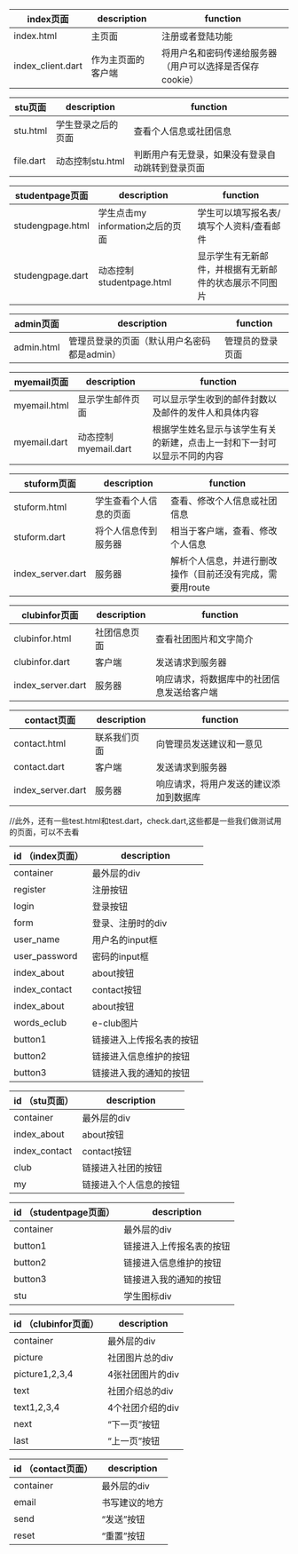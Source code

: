 |   index页面             |   description             | function                                               |
|-------------------------|-------------------------- |--------------------------------------------------------|
|index.html               |主页面                     |注册或者登陆功能                                        |
|index_client.dart        |作为主页面的客户端         |将用户名和密码传递给服务器（用户可以选择是否保存cookie）|



|   stu页面                     |   description                 | function                                           |
|-------------------------------|------------------------------ |--------------------------------------------------- |
|stu.html                       |学生登录之后的页面             |查看个人信息或社团信息                              |
|file.dart                       |动态控制stu.html              |判断用户有无登录，如果没有登录自动跳转到登录页面    |


|   studentpage页面|   description                  | function                                             |
|------------------|--------------------------------|------------------------------------------------------|
|studengpage.html  |学生点击my information之后的页面|学生可以填写报名表/填写个人资料/查看邮件              |
|studengpage.dart  |动态控制studentpage.html        |显示学生有无新邮件，并根据有无新邮件的状态展示不同图片|


|   admin页面                   |   description                              | function                                         |
|-------------------------------|--------------------------------------------|--------------------------------------------------|
|admin.html                     |管理员登录的页面（默认用户名密码都是admin） |管理员的登录页面                                  |

|   myemail页面                   |   description        | function                                                                |
|---------------------------------|----------------------|----------------------------------------------------------------------   |
|myemail.html                     |显示学生邮件页面      |可以显示学生收到的邮件封数以及邮件的发件人和具体内容                     |
|myemail.dart                     |动态控制myemail.dart  |根据学生姓名显示与该学生有关的新建，点击上一封和下一封可以显示不同的内容 |

|   stuform页面                 |   description                 | function                                                |
|-------------------------------|------------------------------ |---------------------------------------------------------|
|stuform.html                   |学生查看个人信息的页面         |查看、修改个人信息或社团信息                             |
|stuform.dart                   |将个人信息传到服务器           |相当于客户端，查看、修改个人信息                         |
|index_server.dart              |服务器                         |解析个人信息，并进行删改操作（目前还没有完成，需要用route|

|   clubinfor页面               |   description                 | function                                                |
|-------------------------------|------------------------------ |---------------------------------------------------------|
|clubinfor.html                 |           社团信息页面        |      查看社团图片和文字简介                             |
|clubinfor.dart                 |客户端                         |         发送请求到服务器                                |
|index_server.dart              |服务器                         |        响应请求，将数据库中的社团信息发送给客户端       |


|   contact页面                 |   description                 | function                                                |
|-------------------------------|------------------------------ |---------------------------------------------------------|
|contact.html                 |           联系我们页面        |      向管理员发送建议和一意见                             |
|contact.dart                 |客户端                         |         发送请求到服务器                                  |
|index_server.dart            |服务器                         |        响应请求，将用户发送的建议添加到数据库             |

//此外，还有一些test.html和test.dart，check.dart,这些都是一些我们做测试用的页面，可以不去看


|   id （index页面）|   description             |
|-------------------|-------------------------- |
| container         | 最外层的div               |
| register          | 注册按钮                  |
| login             | 登录按钮                  |
| form              | 登录、注册时的div         |
| user_name         | 用户名的input框           |
| user_password     | 密码的input框             |
| index_about       | about按钮                 |
| index_contact     | contact按钮               |
| index_about       | about按钮                 |
| words_eclub       | e-club图片                |
| button1           | 链接进入上传报名表的按钮  |
| button2           | 链接进入信息维护的按钮    |
| button3           | 链接进入我的通知的按钮    |

|   id （stu页面）  |   description              |
|-------------------|--------------------------  |
|container          |最外层的div                 |
|index_about        |about按钮                   |
|index_contact      |contact按钮                 |
| club              | 链接进入社团的按钮         |
| my                | 链接进入个人信息的按钮     |

|   id （studentpage页面）  |   description              |
|---------------------------|--------------------------  |
|container                  |最外层的div                 |
| button1                   | 链接进入上传报名表的按钮   |
| button2                   | 链接进入信息维护的按钮     |
| button3                   | 链接进入我的通知的按钮     |
|stu                        |学生图标div                 |

|   id （clubinfor页面）    |       description          |
|---------------------------|--------------------------  |
|container                  |最外层的div                 |
| picture                   | 社团图片总的div            |
| picture1,2,3,4            | 4张社团图片的div           |
| text                      | 社团介绍总的div            |
|text1,2,3,4                |4个社团介绍的div            |
|next                       |“下一页”按钮              |
|last                       |“上一页”按钮              |

|   id （contact页面）      |       description          |
|---------------------------|--------------------------  |
|container                  |最外层的div                 |
| email                     | 书写建议的地方             |
|send                       |“发送”按钮                |
|reset                      |“重置”按钮                |











